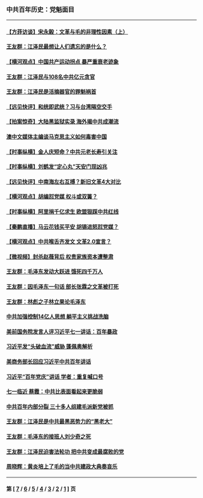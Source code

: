 ### 中共百年历史：党魁面目
---
#### [【方菲访谈】宋永毅：文革与毛的非理性因素（上）](../../pages/nf1176107/n13469956.md?04070430) 
#### [王友群：江泽民最想让人们遗忘的是什么？](../../pages/nf1176107/n13408949.md?04070430) 
#### [【横河观点】中国共产运动拐点 暴严重衰老迹象](../../pages/nf1176107/n13388333.md?04070430) 
#### [王友群：江泽民与108名中共亿元贪官](../../pages/nf1176107/n13352358.md?04070430) 
#### [王友群：江泽民是活摘器官的罪魁祸首](../../pages/nf1176107/n13336903.md?04070430) 
#### [【远见快评】和统即武统？习与台湾隔空交手](../../pages/nf1176107/n13297739.md?04070430) 
#### [【拍案惊奇】大陆黑监狱实录 海外揭中共成潮流](../../pages/nf1176107/n13288853.md?04070430) 
#### [澳中文媒体主编谈马克思主义如何毒害中国](../../pages/nf1176107/n13257387.md?04070430) 
#### [【时事纵横】金人庆短命？中共元老长寿引关注](../../pages/nf1176107/n13217934.md?04070430) 
#### [【时事纵横】刘鹤发“定心丸”天安门现凶兆](../../pages/nf1176107/n13215416.md?04070430) 
#### [【远见快评】中南海左右互搏？新旧文革4大对比](../../pages/nf1176107/n13214745.md?04070430) 
#### [【横河观点】胡编怼党媒 权斗或双簧？](../../pages/nf1176107/n13210864.md?04070430) 
#### [【时事纵横】阿里捐千亿求生 欧盟狠踩中共红线](../../pages/nf1176107/n13206431.md?04070430) 
#### [【秦鹏直播】马云花钱买平安 胡锡进怒怼党媒？](../../pages/nf1176107/n13206392.md?04070430) 
#### [【横河观点】中共喉舌齐发文 文革2.0宣言？](../../pages/nf1176107/n13201248.md?04070430) 
#### [【微视频】封杀赵薇背后 权贵家族资本遭整肃](../../pages/nf1176107/n13197798.md?04070430) 
#### [王友群：毛泽东发动大跃进 饿死四千万人](../../pages/nf1176107/n13177158.md?04070430) 
#### [王友群：因毛泽东一句话 部长张霖之文革被打死](../../pages/nf1176107/n13161711.md?04070430) 
#### [王友群：林彪之子林立果论毛泽东](../../pages/nf1176107/n13128622.md?04070430) 
#### [中共加强控制14亿人思想 躺平主义挑战洗脑](../../pages/nf1176107/n13094299.md?04070430) 
#### [美前国务院发言人评习近平七一讲话：百年暴政](../../pages/nf1176107/n13066986.md?04070430) 
#### [习近平发“头破血流”威胁 蓬佩奥解析](../../pages/nf1176107/n13063604.md?04070430) 
#### [美商务部长回应习近平中共百年讲话](../../pages/nf1176107/n13062903.md?04070430) 
#### [习近平“百年党庆”讲话 学者：重复喊口号](../../pages/nf1176107/n13061411.md?04070430) 
#### [七一临近 蔡霞：中共比表面看起来更脆弱](../../pages/nf1176107/n13056418.md?04070430) 
#### [中共百年内部分裂 三十多人组建毛派新党被抓](../../pages/nf1176107/n13044023.md?04070430) 
#### [王友群：江泽民是中共最黑恶势力的“黑老大”](../../pages/nf1176107/n13022180.md?04070430) 
#### [王友群：毛泽东的接班人刘少奇之死](../../pages/nf1176107/n12991772.md?04070430) 
#### [王友群：江泽民迫害法轮功 把中共变成最腐败的党](../../pages/nf1176107/n12947347.md?04070430) 
#### [周晓辉：黄炎培上了毛的当中共建政大典奏哀乐](../../pages/nf1176107/n12942780.md?04070430) 

---
#### 第 [ [7](./7.md?04070430) / [6](./6.md?04070430) / [5](./5.md?04070430) / [4](./4.md?04070430) / [3](./3.md?04070430) / [2](./2.md?04070430) / [1](./1.md?04070430) ] 页
